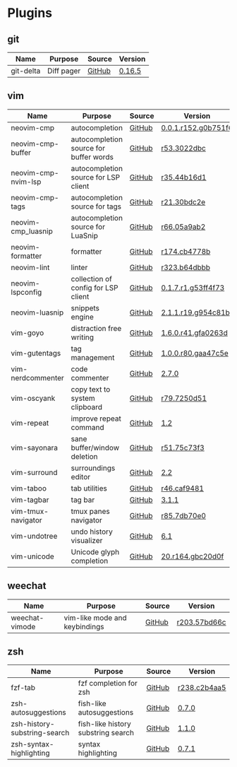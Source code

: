 # Plugins

## git

| Name                            | Purpose                                      | Source                                                                                            | Version                                                                                                                |
|---------------------------------|----------------------------------------------|---------------------------------------------------------------------------------------------------|------------------------------------------------------------------------------------------------------------------------|
| git-delta                       | Diff pager                                   | [GitHub](https://github.com/dandavison/delta)                                                     | [0.16.5](https://github.com/dandavison/delta/releases/tag/0.16.5)                                                      |

## vim

| Name                            | Purpose                                      | Source                                                                                            | Version                                                                                                                |
|---------------------------------|----------------------------------------------|---------------------------------------------------------------------------------------------------|------------------------------------------------------------------------------------------------------------------------|
| neovim-cmp                      | autocompletion                               | [GitHub](https://github.com/hrsh7th/nvim-cmp)                                                     | [0.0.1.r152.g0b751f6](https://github.com/hrsh7th/nvim-cmp/commit/0b751f6beef40fd47375eaf53d3057e0bfa317e4)             |
| neovim-cmp-buffer               | autocompletion source for buffer words       | [GitHub](https://github.com/hrsh7th/cmp-buffer)                                                   | [r53.3022dbc](https://github.com/hrsh7th/cmp-buffer/commit/3022dbc9166796b644a841a02de8dd1cc1d311fa)                   |
| neovim-cmp-nvim-lsp             | autocompletion source for LSP client         | [GitHub](https://github.com/hrsh7th/cmp-nvim-lsp)                                                 | [r35.44b16d1](https://github.com/hrsh7th/cmp-nvim-lsp/commit/44b16d11215dce86f253ce0c30949813c0a90765)                 |
| neovim-cmp-tags                 | autocompletion source for tags               | [GitHub](https://github.com/quangnguyen30192/cmp-nvim-tags)                                       | [r21.30bdc2e](https://github.com/quangnguyen30192/cmp-nvim-tags/commit/30bdc2eec86eb66730af541bb06d24d4a67e3eeb)       |
| neovim-cmp_luasnip              | autocompletion source for LuaSnip            | [GitHub](https://github.com/saadparwaiz1/cmp_luasnip)                                             | [r66.05a9ab2](https://github.com/saadparwaiz1/cmp_luasnip/commit/05a9ab28b53f71d1aece421ef32fee2cb857a843)             |
| neovim-formatter                | formatter                                    | [GitHub](https://github.com/mhartington/formatter.nvim)                                           | [r174.cb4778b](https://github.com/mhartington/formatter.nvim/commit/cb4778b8432f1ae86dae4634c0b611cb269a4c2f)          |
| neovim-lint                     | linter                                       | [GitHub](https://github.com/mfussenegger/nvim-lint)                                               | [r323.b64dbbb](https://github.com/mfussenegger/nvim-lint/commit/b64dbbbada61b7a4eee8e9449314dd07d04b9a45)              |
| neovim-lspconfig                | collection of config for LSP client          | [GitHub](https://github.com/neovim/nvim-lspconfig)                                                | [0.1.7.r1.g53ff4f73](https://github.com/neovim/nvim-lspconfig/commit/53ff4f7358bcace4355edc2855b9671a38e82cd2)         |
| neovim-luasnip                  | snippets engine                              | [GitHub](https://github.com/L3MON4D3/LuaSnip)                                                     | [2.1.1.r19.g954c81b](https://github.com/L3MON4D3/LuaSnip/commit/954c81b53989097faaff0fabc11c29575288c3e1)              |
| vim-goyo                        | distraction free writing                     | [GitHub](https://github.com/junegunn/goyo.vim)                                                    | [1.6.0.r41.gfa0263d](https://github.com/junegunn/goyo.vim/commit/fa0263d456dd43f5926484d1c4c7022dfcb21ba9)             |
| vim-gutentags                   | tag management                               | [GitHub](https://github.com/ludovicchabant/vim-gutentags)                                         | [1.0.0.r80.gaa47c5e](https://github.com/ludovicchabant/vim-gutentags/commit/aa47c5e29c37c52176c44e61c780032dfacef3dd)  |
| vim-nerdcommenter               | code commenter                               | [GitHub](https://github.com/preservim/nerdcommenter)                                              | [2.7.0](https://github.com/preservim/nerdcommenter/releases/tag/2.7.0)                                                 |
| vim-oscyank                     | copy text to system clipboard                | [GitHub](https://github.com/ojroques/vim-oscyank)                                                 | [r79.7250d51](https://github.com/ojroques/vim-oscyank/commit/7250d51bda669ce1d7f334f2f5e6be012daddcde)                 |
| vim-repeat                      | improve repeat command                       | [GitHub](https://github.com/tpope/vim-repeat)                                                     | [1.2](https://github.com/tpope/vim-repeat/releases/tag/v1.2)                                                           |
| vim-sayonara                    | sane buffer/window deletion                  | [GitHub](https://github.com/mhinz/vim-sayonara)                                                   | [r51.75c73f3](https://github.com/mhinz/vim-sayonara/commit/75c73f3cf3e96f8c09db5291970243699aadc02c)                   |
| vim-surround                    | surroundings editor                          | [GitHub](https://github.com/tpope/vim-surround)                                                   | [2.2](https://github.com/tpope/vim-surround/releases/tag/v2.2)                                                         |
| vim-taboo                       | tab utilities                                | [GitHub](https://github.com/gcmt/taboo.vim)                                                       | [r46.caf9481](https://github.com/gcmt/taboo.vim/commit/caf948187694d3f1374913d36f947b3f9fa1c22f)                       |
| vim-tagbar                      | tag bar                                      | [GitHub](https://github.com/preservim/tagbar)                                                     | [3.1.1](https://github.com/preservim/tagbar/releases/tag/v3.1.1)                                                       |
| vim-tmux-navigator              | tmux panes navigator                         | [GitHub](https://github.com/christoomey/vim-tmux-navigator)                                       | [r85.7db70e0](https://github.com/christoomey/vim-tmux-navigator/commit/7db70e08ea03b3e4d91f63713d76134512e28d7e)       |
| vim-undotree                    | undo history visualizer                      | [GitHub](https://github.com/mbbill/undotree)                                                      | [6.1](https://github.com/mbbill/undotree/releases/tag/rel_6.1)                                                         |
| vim-unicode                     | Unicode glyph completion                     | [GitHub](https://github.com/chrisbra/unicode.vim)                                                 | [20.r164.gbc20d0f](https://github.com/chrisbra/unicode.vim/commit/bc20d0fb3331a7b41708388c56bb8221c2104da7)            |


## weechat

| Name                            | Purpose                                      | Source                                                                                            | Version                                                                                                                |
|---------------------------------|----------------------------------------------|---------------------------------------------------------------------------------------------------|------------------------------------------------------------------------------------------------------------------------|
| weechat-vimode                  | vim-like mode and keybindings                | [GitHub](https://github.com/GermainZ/weechat-vimode)                                              | [r203.57bd66c](https://github.com/GermainZ/weechat-vimode/commit/57bd66cf558abc12e5b32a08064e58d5eaf713ce)             |


## zsh

| Name                            | Purpose                                      | Source                                                                                            | Version                                                                                                                |
|---------------------------------|----------------------------------------------|---------------------------------------------------------------------------------------------------|------------------------------------------------------------------------------------------------------------------------|
| fzf-tab                         | fzf completion for zsh                       | [GitHub](https://github.com/Aloxaf/fzf-tab)                                                       | [r238.c2b4aa5](https://github.com/Aloxaf/fzf-tab/commit/c2b4aa5ad2532cca91f23908ac7f00efb7ff09c9)                      |
| zsh-autosuggestions             | fish-like autosuggestions                    | [GitHub](https://github.com/zsh-users/zsh-autosuggestions)                                        | [0.7.0](https://github.com/zsh-users/zsh-autosuggestions/releases/tag/v0.7.0)                                          |
| zsh-history-substring-search    | fish-like history substring search           | [GitHub](https://github.com/zsh-users/zsh-history-substring-search)                               | [1.1.0](https://github.com/zsh-users/zsh-history-substring-search/releases/tag/v1.1.0)                                 |
| zsh-syntax-highlighting         | syntax highlighting                          | [GitHub](https://github.com/zsh-users/zsh-syntax-highlighting)                                    | [0.7.1](https://github.com/zsh-users/zsh-syntax-highlighting/releases/tag/0.7.1)                                       |

